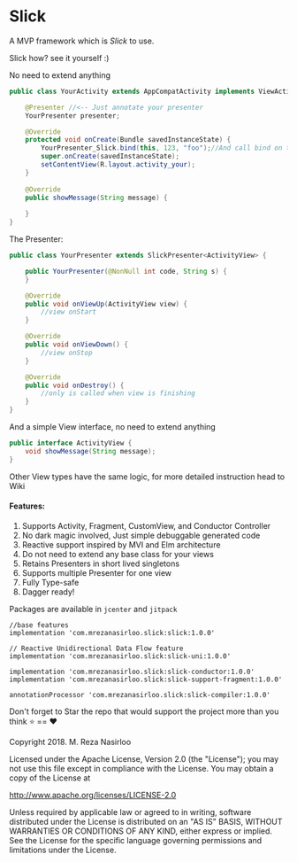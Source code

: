 # Slick

A MVP framework which is *Slick* to use.

Slick how? see it yourself :)

No need to extend anything
```java
public class YourActivity extends AppCompatActivity implements ViewActivity {

    @Presenter //<-- Just annotate your presenter
    YourPresenter presenter;

    @Override
    protected void onCreate(Bundle savedInstanceState) {
        YourPresenter_Slick.bind(this, 123, "foo");//And call bind on the generated class with your presenter args
        super.onCreate(savedInstanceState);
        setContentView(R.layout.activity_your);
    }
    
    @Override
    public showMessage(String message) {
        
    }
}
```
The Presenter:
```java
public class YourPresenter extends SlickPresenter<ActivityView> {

    public YourPresenter(@NonNull int code, String s) {
    }

    @Override
    public void onViewUp(ActivityView view) {
        //view onStart
    }

    @Override
    public void onViewDown() {
        //view onStop
    }

    @Override
    public void onDestroy() {
        //only is called when view is finishing
    }
}
```
And a simple View interface, no need to extend anything
```java
public interface ActivityView {
    void showMessage(String message);
}
```
Other View types have the same logic, for more detailed instruction head to Wiki

####  Features:

1. Supports Activity, Fragment, CustomView, and Conductor Controller
2. No dark magic involved, Just simple debuggable generated code
3. Reactive support inspired by MVI and Elm architecture
4. Do not need to extend any base class for your views
5. Retains Presenters in short lived singletons
6. Supports multiple Presenter for one view
7. Fully Type-safe
8. Dagger ready!

Packages are available in `jcenter` and `jitpack`

```
//base features
implementation 'com.mrezanasirloo.slick:slick:1.0.0'

// Reactive Unidirectional Data Flow feature
implementation 'com.mrezanasirloo.slick:slick-uni:1.0.0'

implementation 'com.mrezanasirloo.slick:slick-conductor:1.0.0'
implementation 'com.mrezanasirloo.slick:slick-support-fragment:1.0.0'

annotationProcessor 'com.mrezanasirloo.slick:slick-compiler:1.0.0'
``` 

Don't forget to Star the repo that would support the project more than you think ⭐ == ❤ 

Copyright 2018. M. Reza Nasirloo

Licensed under the Apache License, Version 2.0 (the "License");
you may not use this file except in compliance with the License.
You may obtain a copy of the License at

   http://www.apache.org/licenses/LICENSE-2.0

Unless required by applicable law or agreed to in writing, software
distributed under the License is distributed on an "AS IS" BASIS,
WITHOUT WARRANTIES OR CONDITIONS OF ANY KIND, either express or implied.
See the License for the specific language governing permissions and
limitations under the License.